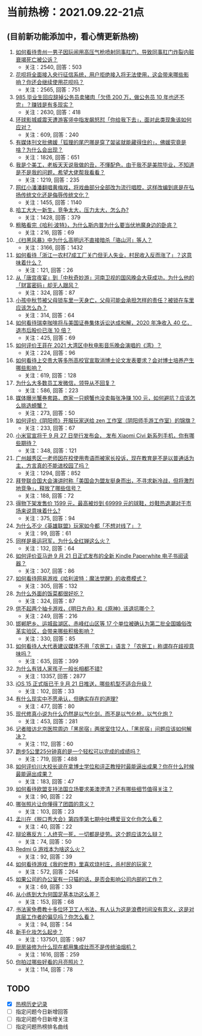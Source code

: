# 当前热榜：2021.09.22-21点
## (目前新功能添加中，看心情更新热榜)
1. [如何看待贵州一男子因玩闹用高压气枪喷射同事肛门，导致同事肛门炸裂内脏衰竭死亡被公诉？](https://www.zhihu.com/question/488063857)
    * 关注：2540, 回答：503
2. [花呗将全面接入央行征信系统，用户拒绝接入将无法使用，这会带来哪些影响？你还会继续使用花呗吗？](https://www.zhihu.com/question/488227586)
    * 关注：2565, 回答：751
3. [985 毕业生回应辞掉公务员卖猪肉「欠债 200 万，做公务员 10 年也还不完」？赚钱是有多现实？](https://www.zhihu.com/question/487902707)
    * 关注：2630, 回答：418
4. [环球影城威震天遭游客竖中指发飙怒怼「你给我下去」，面对此类现象该如何应对？](https://www.zhihu.com/question/488300009)
    * 关注：609, 回答：240
5. [有媒体刊文批佛媛「狐狸的尾巴哪是穿了袈裟就能藏得住的」，佛媛究竟是啥？为什么会出现？](https://www.zhihu.com/question/468514781)
    * 关注：1826, 回答：651
6. [我是个美工，老板天天说我做的丑，不懂配色，由于我不是美院毕业，不知道是不是我的问题，希望大佬帮我看看？](https://www.zhihu.com/question/443039994)
    * 关注：1219, 回答：235
7. [网红小潘潘翻唱黄梅戏，将戏曲部分全部改为流行唱腔，这样改编到底是在弘扬传统文化还是侮辱传统文化？](https://www.zhihu.com/question/486455669)
    * 关注：1455, 回答：1140
8. [哈工大大一新生，竞争太大，压力太大，怎么办?](https://www.zhihu.com/question/485842492)
    * 关注：1428, 回答：379
9. [粗略看完《哈利·波特》，为什么斯内普为什么要当伏地魔身边的卧底？](https://www.zhihu.com/question/374876407)
    * 关注：216, 回答：69
10. [《扫黑风暴》中为什么高明远不直接暗杀「骆山河」等人？](https://www.zhihu.com/question/481511154)
    * 关注：3166, 回答：1432
11. [如何看待「浙江一农村7成工厂关门但无人失业，村民收入反而涨了」？这意味着什么？](https://www.zhihu.com/question/488255915)
    * 关注：121, 回答：26
12. [从「唐宫夜宴」到「中秋奇妙游」河南卫视的国风晚会大获成功，为什么他的「财富密码」却无人跟风？](https://www.zhihu.com/question/487471519)
    * 关注：324, 回答：87
13. [小孩中秋节被父母锁车里一天身亡，父母可能会承担怎样的责任？被锁在车里应该怎么办？](https://www.zhihu.com/question/488322509)
    * 关注：314, 回答：64
14. [如何看待瑞幸咖啡将与美国证券集体诉讼达成和解，2020 年净收入 40 亿，退市后股价已涨 10 倍？](https://www.zhihu.com/question/488224442)
    * 关注：425, 回答：69
15. [如何评价王菲在 2021 大湾区中秋电影音乐晚会演唱的《湾》？](https://www.zhihu.com/question/488158835)
    * 关注：224, 回答：96
16. [如何看待上交贵大等多所高校官宣取消博士论文发表要求？会对博士培养产生哪些影响？](https://www.zhihu.com/question/488191923)
    * 关注：619, 回答：128
17. [为什么大多数员工发微信，领导从不回复？](https://www.zhihu.com/question/487386044)
    * 关注：586, 回答：223
18. [媒体曝光蟹券套路，商家一只螃蟹也没卖每张净赚 100 元，如何避坑？应该怎么挑选螃蟹？](https://www.zhihu.com/question/488245802)
    * 关注：273, 回答：50
19. [如何评价《阴阳师》开服玩家送给 zen 工作室（阴阳师手游工作室）的锦旗？](https://www.zhihu.com/question/486837884)
    * 关注：233, 回答：67
20. [小米官宣将于 9 月 27 日举行发布会， 发布 Xiaomi Civi 新系列手机，你有哪些期待？](https://www.zhihu.com/question/488243934)
    * 关注：348, 回答：121
21. [广州越秀区一老师因在校使用粤语而被家长投诉，现在教育是不是以普通话为主，方言真的不能进校园了吗？](https://www.zhihu.com/question/485993651)
    * 关注：1294, 回答：852
22. [拜登联合国大会演讲时称「美国会为盟友挺身而出，不寻求新冷战，但将激烈地竞争」，释放了哪些信号？](https://www.zhihu.com/question/488261037)
    * 关注：188, 回答：72
23. [得物下架发售价 1599 元，最高被炒到 69999 元的球鞋，炒鞋热退潮对于市场来说意味着什么?](https://www.zhihu.com/question/488214088)
    * 关注：375, 回答：94
24. [为什么不少《英雄联盟》玩家如今都「不想对线了」？](https://www.zhihu.com/question/487604826)
    * 关注：99, 回答：61
25. [同样是奥运冠军，为什么全红婵这么火？](https://www.zhihu.com/question/478529990)
    * 关注：132, 回答：64
26. [如何评价亚马逊 9 月 21 日正式发布的全新 Kindle Paperwhite 电子书阅读器？](https://www.zhihu.com/question/487997476)
    * 关注：307, 回答：86
27. [如何看待网易游戏《哈利波特：魔法觉醒》的收费模式？](https://www.zhihu.com/question/485744549)
    * 关注：305, 回答：132
28. [为什么外面的饭菜都很好吃？](https://www.zhihu.com/question/487776492)
    * 关注：324, 回答：87
29. [供不起两个抽卡游戏，《明日方舟》和《原神》该退坑哪个？](https://www.zhihu.com/question/487677232)
    * 关注：249, 回答：216
30. [邯郸肥乡、运城盐湖区、赤峰红山区等 17 个单位被确认为第二批全国婚俗改革实验区，会带来哪些积极影响？](https://www.zhihu.com/question/488256193)
    * 关注：330, 回答：85
31. [如何看待人大代表建议媒体不用「农民工」语言？「农民工」称谓存在歧视意味吗？](https://www.zhihu.com/question/488207301)
    * 关注：635, 回答：399
32. [为什么有钱人家孩子一般长相都不错?](https://www.zhihu.com/question/432161909)
    * 关注：13357, 回答：2877
33. [iOS 15 正式版已于 9 月 21 日推送，哪些机型不适合升级？](https://www.zhihu.com/question/487354548)
    * 关注：102, 回答：33
34. [有什么现实中不愿承认，但确实存在的道理?](https://www.zhihu.com/question/474585002)
    * 关注：477, 回答：80
35. [现代修真小说为什么仍然是以气化剑，而不是以气化枪，以气化炮？](https://www.zhihu.com/question/487757654)
    * 关注：453, 回答：281
36. [记者暗访北京医院周边「黑民宿」两居室住12人，「黑民宿」问题应该如何解决？](https://www.zhihu.com/question/487165905)
    * 关注：112, 回答：60
37. [跑步5公里25分钟真的是一个轻松可以完成的成绩吗？](https://www.zhihu.com/question/465021824)
    * 关注：719, 回答：488
38. [如何评价川大校长说在拿博士学位和评正教授时最能逼出成果？你在什么时候最能逼出成果？](https://www.zhihu.com/question/488187883)
    * 关注：183, 回答：47
39. [如何看待欧盟支持法国立场要求美澳澄清？还有哪些细节值得关注？](https://www.zhihu.com/question/488064821)
    * 关注：90, 回答：22
40. [哪张照片让你懂得了团圆的意义？](https://www.zhihu.com/question/487183458)
    * 关注：103, 回答：23
41. [孟川在《脱口秀大会》第四季第七期中吐槽爱豆文化你怎么看？](https://www.zhihu.com/question/488137043)
    * 关注：40, 回答：22
42. [辩论赛反方：人终究一死，一切都是徒劳。这个题应该怎么辩？](https://www.zhihu.com/question/487438421)
    * 关注：74, 回答：50
43. [Redmi G 游戏本为啥这么火？](https://www.zhihu.com/question/487610152)
    * 关注：92, 回答：39
44. [如何看待游戏《我的世界》里喜欢烧村庄，杀村民的玩家？](https://www.zhihu.com/question/480721633)
    * 关注：572, 回答：264
45. [如果公司的办公室有一只猫的话，是否会影响公司内部的工作？](https://www.zhihu.com/question/341015939)
    * 关注：69, 回答：33
46. [从小练到大为何国足基本功这么差？](https://www.zhihu.com/question/485920771)
    * 关注：153, 回答：68
47. [书法家免费教十多位环卫工人书法，有人认为这是浪费时间没有意义，这是对底层工作者的偏见吗？你怎么看？](https://www.zhihu.com/question/486808560)
    * 关注：94, 回答：54
48. [新手化妆怎么起步？](https://www.zhihu.com/question/27652145)
    * 关注：137501, 回答：987
49. [厨房装修为什么现在都用集成灶而不是传统油烟机？](https://www.zhihu.com/question/266187379)
    * 关注：1616, 回答：259
50. [你拍过哪些好看的月亮照片？](https://www.zhihu.com/question/487158679)
    * 关注：114, 回答：78
## TODO
* [x] [热榜历史记录](hot_history/AllHot.md)
* [ ] 指定问题今日新增回答
* [ ] 指定问题今日新增关注
* [ ] 指定问题热榜排名曲线

